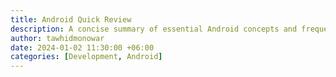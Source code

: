```yaml
---
title: Android Quick Review
description: A concise summary of essential Android concepts and frequently asked questions compiled to strengthen understanding and support technical preparation.
author: tawhidmonowar
date: 2024-01-02 11:30:00 +06:00
categories: [Development, Android]
---
```


